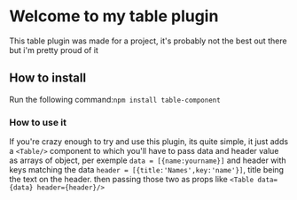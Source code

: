 # Welcome to my table plugin

This table plugin was made for a project, it's probably not the best out there but i'm pretty proud of it

## How to install

Run the following command:`npm install table-component`

### How to use it

If you're crazy enough to try and use this plugin, its quite simple, it just adds a `<Table/>` component to which you'll have to pass data and header value as arrays of object,
per exemple `data = [{name:yourname}]`
and header with keys matching the data `header = [{title:'Names',key:'name'}]`, title being the text on the header.
then passing those two as props like `<Table data={data} header={header}/>`
